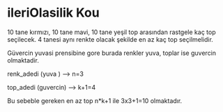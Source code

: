 # ileriOlasilik Kou

10 tane kırmızı, 10 tane mavi, 10 tane yeşil top arasından rastgele kaç top seçilecek. 
4 tanesi aynı renkte olacak şekilde en az kaç top seçilmelidir.

Güvercin yuvasi prensibine gore burada renkler yuva, toplar ise guvercin olmaktadir.

renk_adedi (yuva )   --> n=3

top_adedi (guvercin) --> k+1=4

Bu sebeble gereken en az top n*k+1 ile 3x3+1=10 olmaktadır.

